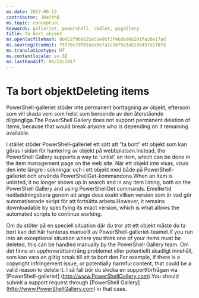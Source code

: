 ```yaml
---
ms.date: 2017-06-12
contributor: JKeithB
ms.topic: conceptual
keywords: galleriet, powershell, cmdlet, psgallery
title: Ta bort objekt
ms.openlocfilehash: 00452f9b6625a51e95f3f46dbd66291fa20e17ad
ms.sourcegitcommit: 75f70c7df01eea5e7a2c16f9a3ab1dd437a1f8fd
ms.translationtype: MT
ms.contentlocale: sv-SE
ms.lasthandoff: 06/12/2017
---
```

# <a name="deleting-items"></a><span data-ttu-id="5c603-103">Ta bort objekt</span><span class="sxs-lookup"><span data-stu-id="5c603-103">Deleting items</span></span>

<span data-ttu-id="5c603-104">PowerShell-galleriet stöder inte permanent borttagning av objekt, eftersom som vill skada vem som helst som beroende av den återstående tillgängliga.</span><span class="sxs-lookup"><span data-stu-id="5c603-104">The PowerShell Gallery does not support permanent deletion of items, because that would break anyone who is depending on it remaining available.</span></span>

<span data-ttu-id="5c603-105">I stället stöder PowerShell-galleriet ett sätt att ”ta bort” ett objekt som kan göras i sidan för hantering av objekt på webbplatsen.</span><span class="sxs-lookup"><span data-stu-id="5c603-105">Instead, the PowerShell Gallery supports a way to 'unlist' an item, which can be done in the item management page on the web site.</span></span> <span data-ttu-id="5c603-106">När ett objekt inte visas, visas den inte längre i sökningar och i ett objekt med både på PowerShell-galleriet och använda PowerShellGet-kommandona.</span><span class="sxs-lookup"><span data-stu-id="5c603-106">When an item is unlisted, it no longer shows up in search and in any item listing, both on the PowerShell Gallery and using PowerShellGet commands.</span></span> <span data-ttu-id="5c603-107">Emellertid nedladdningsbara genom att ange dess exakt vilken version som är vad gör automatiserade skript för att fortsätta arbeta.</span><span class="sxs-lookup"><span data-stu-id="5c603-107">However, it remains downloadable by specifying its exact version, which is what allows the automated scripts to continue working.</span></span>

<span data-ttu-id="5c603-108">Om du stöter på en speciell situation där du tror att ett objekt måste du ta bort kan det här hanteras manuellt av PowerShell-galleriet-teamet.</span><span class="sxs-lookup"><span data-stu-id="5c603-108">If you run into an exceptional situation where you think one of your items must be deleted, this can be handled manually by the PowerShell Gallery team.</span></span> <span data-ttu-id="5c603-109">Om det finns en upphovsrättsintrång problemet eller potentiellt skadligt innehåll, som kan vara en giltig orsak till att ta bort den.</span><span class="sxs-lookup"><span data-stu-id="5c603-109">For example, if there is a copyright infringement issue, or potentially harmful content, that could be a valid reason to delete it.</span></span> <span data-ttu-id="5c603-110">I så fall bör du skicka en supportförfrågan via [PowerShell-galleriet] (http://www.PowerShellGallery.com).</span><span class="sxs-lookup"><span data-stu-id="5c603-110">You should submit a support request through [PowerShell Gallery] (http://www.PowerShellGallery.com) in that case.</span></span>

